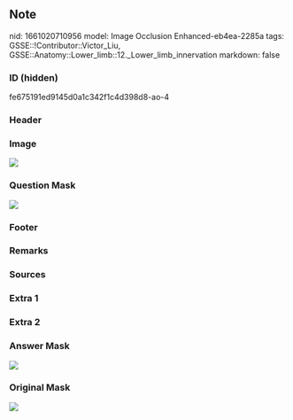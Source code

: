 ## Note
nid: 1661020710956
model: Image Occlusion Enhanced-eb4ea-2285a
tags: GSSE::!Contributor::Victor_Liu, GSSE::Anatomy::Lower_limb::12._Lower_limb_innervation
markdown: false

### ID (hidden)
fe675191ed9145d0a1c342f1c4d398d8-ao-4

### Header


### Image
<img src="tmpbz2d65qx.png">

### Question Mask
<img src="fe675191ed9145d0a1c342f1c4d398d8-ao-4-Q.svg">

### Footer


### Remarks


### Sources


### Extra 1


### Extra 2


### Answer Mask
<img src="fe675191ed9145d0a1c342f1c4d398d8-ao-4-A.svg">

### Original Mask
<img src="fe675191ed9145d0a1c342f1c4d398d8-ao-O.svg">
